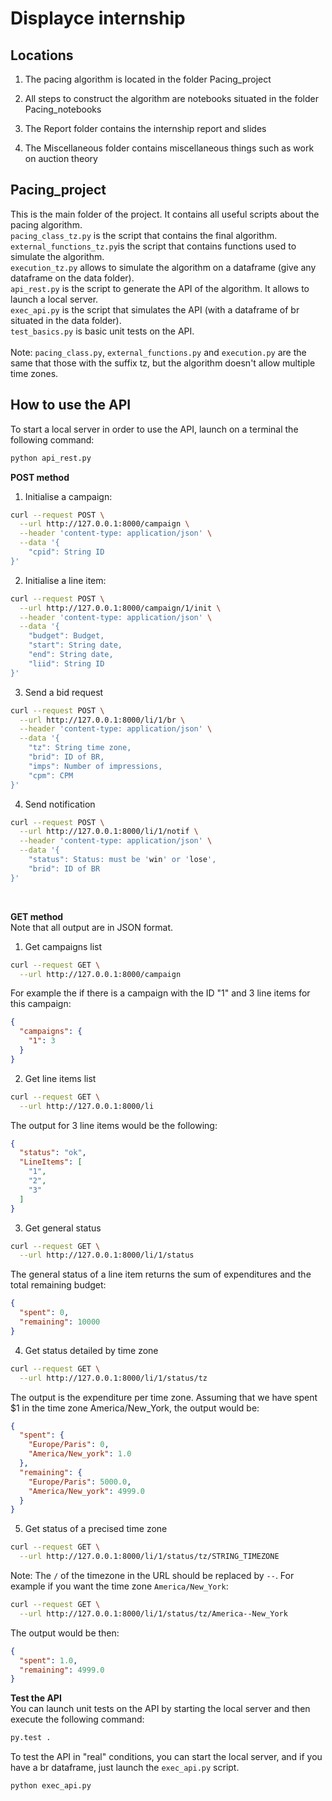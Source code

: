 # Displayce internship

## Locations

1. The pacing algorithm is located in the folder Pacing_project

2. All steps to construct the algorithm are notebooks situated in the folder Pacing_notebooks

3. The Report folder contains the internship report and slides

4. The Miscellaneous folder contains miscellaneous things such as work on auction theory

## Pacing_project

This is the main folder of the project. It contains all useful scripts about the pacing algorithm. <br />
```pacing_class_tz.py``` is the script that contains the final algorithm. <br />
```external_functions_tz.py```is the script that contains functions used to simulate the algorithm. <br />
```execution_tz.py``` allows to simulate the algorithm on a dataframe (give any dataframe on the data folder). <br />
```api_rest.py``` is the script to generate the API of the algorithm. It allows to launch a local server. <br />
```exec_api.py``` is the script that simulates the API (with a dataframe of br situated in the data folder). <br />
```test_basics.py``` is basic unit tests on the API. <br />
<br />
Note: ```pacing_class.py```, ```external_functions.py``` and ```execution.py``` are the same that those with the suffix tz, but the algorithm doesn't allow multiple time zones. 


## How to use the API

To start a local server in order to use the API, launch on a terminal the following command:
```bash 
python api_rest.py
```

**POST method <br />**
1. Initialise a campaign: 
```bash 
curl --request POST \
  --url http://127.0.0.1:8000/campaign \
  --header 'content-type: application/json' \
  --data '{
	"cpid": String ID 
}'
```
2. Initialise a line item:
```bash
curl --request POST \
  --url http://127.0.0.1:8000/campaign/1/init \
  --header 'content-type: application/json' \
  --data '{
	"budget": Budget,
	"start": String date,
	"end": String date,
	"liid": String ID
}'
```

3. Send a bid request
```bash
curl --request POST \
  --url http://127.0.0.1:8000/li/1/br \
  --header 'content-type: application/json' \
  --data '{
	"tz": String time zone,
	"brid": ID of BR,
	"imps": Number of impressions,
	"cpm": CPM
}'
```
4. Send notification
```bash
curl --request POST \
  --url http://127.0.0.1:8000/li/1/notif \
  --header 'content-type: application/json' \
  --data '{
	"status": Status: must be 'win' or 'lose',
	"brid": ID of BR
}'
```
<br />

**GET method <br />**
Note that all output are in JSON format. <br />

1. Get campaigns list
```bash 
curl --request GET \
  --url http://127.0.0.1:8000/campaign
```
For example the if there is a campaign with the ID "1" and 3 line items for this campaign:
```json
{
  "campaigns": {
    "1": 3
  }
}
```

2. Get line items list
```bash 
curl --request GET \
  --url http://127.0.0.1:8000/li
```
The output for 3 line items would be the following:
```json
{
  "status": "ok",
  "LineItems": [
    "1",
    "2",
    "3"
  ]
}
```

3. Get general status
```bash
curl --request GET \
  --url http://127.0.0.1:8000/li/1/status
```
The general status of a line item returns the sum of expenditures and the total remaining budget:
```json
{
  "spent": 0,
  "remaining": 10000
}
```

4. Get status detailed by time zone
```bash
curl --request GET \
  --url http://127.0.0.1:8000/li/1/status/tz
```
The output is the expenditure per time zone. Assuming that we have spent $1 in the time zone America/New_York, the output would be:
```json
{
  "spent": {
    "Europe/Paris": 0,
    "America/New_york": 1.0
  },
  "remaining": {
    "Europe/Paris": 5000.0,
    "America/New_york": 4999.0
  }
}
```

5. Get status of a precised time zone
```bash
curl --request GET \
  --url http://127.0.0.1:8000/li/1/status/tz/STRING_TIMEZONE
```
Note: The `/` of the timezone in the URL should be replaced by `--`. For example if you want the time zone `America/New_York`:
```bash 
curl --request GET \
  --url http://127.0.0.1:8000/li/1/status/tz/America--New_York
```
The output would be then:
```json
{
  "spent": 1.0,
  "remaining": 4999.0
}
```

**Test the API<br />**
You can launch unit tests on the API by starting the local server and then execute the following command:
```bash
py.test .
```

To test the API in "real" conditions, you can start the local server, and if you have a br dataframe, just launch the ```exec_api.py``` script.
```bash
python exec_api.py
```


